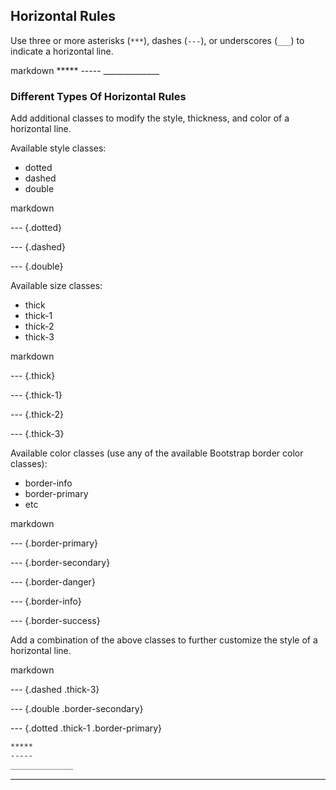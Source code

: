 ## Horizontal Rules

Use three or more asterisks (`***`), dashes (`---`), or underscores (`___`) to indicate a horizontal line.

<include src="codeAndOutput.md" boilerplate >
<variable name="highlightStyle">markdown</variable>
<variable name="code">
*****
-----
______________
</variable>
</include>

### Different Types Of Horizontal Rules

Add additional classes to modify the style, thickness, and color of a horizontal line. 

Available style classes:
- dotted
- dashed
- double

<include src="codeAndOutput.md" boilerplate >
<variable name="highlightStyle">markdown</variable>
<variable name="code">

--- {.dotted}

--- {.dashed}

--- {.double}

</variable>
</include>

Available size classes:
- thick
- thick-1
- thick-2
- thick-3

<include src="codeAndOutput.md" boilerplate >
<variable name="highlightStyle">markdown</variable>
<variable name="code">

--- {.thick}

--- {.thick-1}

--- {.thick-2}

--- {.thick-3}

</variable>
</include>

Available color classes (use any of the available Bootstrap border color classes):
- border-info
- border-primary
- etc

<include src="codeAndOutput.md" boilerplate >
<variable name="highlightStyle">markdown</variable>
<variable name="code">

--- {.border-primary}

--- {.border-secondary}

--- {.border-danger}

--- {.border-info}

--- {.border-success}

</variable>
</include>

Add a combination of the above classes to further customize the style of a horizontal line. 

<include src="codeAndOutput.md" boilerplate >
<variable name="highlightStyle">markdown</variable>
<variable name="code">

--- {.dashed .thick-3}

--- {.double .border-secondary}

--- {.dotted .thick-1 .border-primary}

</variable>
</include>

<div id="short" class="d-none">

```markdown
*****
-----
______________
```
</div>

<div id="examples" class="d-none">

----
</div>
